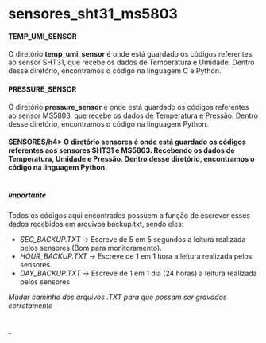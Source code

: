 # sensores_sht31_ms5803

<b><h4>TEMP_UMI_SENSOR</h4></b>
O diretório **temp_umi_sensor** é onde está guardado os códigos referentes ao sensor SHT31, que recebe os dados de Temperatura e Umidade.
Dentro desse diretório, encontramos o código na linguagem C e Python.

<b><h4>PRESSURE_SENSOR</h4></b>
O diretório **pressure_sensor** é onde está guardado os códigos referentes ao sensor MS5803, que recebe os dados de Temperatura e Pressão.
Dentro desse diretório, encontramos o código na linguagem Python.

<b><h4>SENSORES/h4></b>
O diretório **sensores** é onde está guardado os códigos referentes aos sensores SHT31 e MS5803.
Recebendo os dados de Temperatura, Umidade e Pressão. Dentro desse diretório, encontramos o código na linguagem Python.

<h1></h1>
<h5>Importante</h5> 

Todos os códigos aqui encontrados possuem a função de escrever esses dados recebidos em arquivos backup.txt, sendo eles:
- *SEC_BACKUP.TXT* -> Escreve de 5 em 5 segundos a leitura realizada pelos sensores (Bom para monitoramento).
- *HOUR_BACKUP.TXT* -> Escreve de 1 em 1 hora a leitura realizada pelos sensores.
- *DAY_BACKUP.TXT* -> Escreve de 1 em 1 dia (24 horas) a leitura realizada pelos sensores
 
*Mudar caminho dos arquivos .TXT para que possam ser gravados corretamente*
<h1></h1>
- 
